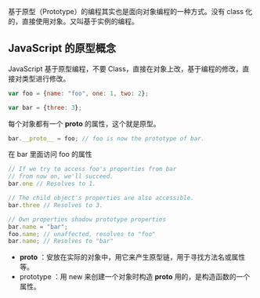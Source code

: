 基于原型（Prototype）的编程其实也是面向对象编程的一种方式。没有 class 化的，直接使用对象。又叫基于实例的编程。

## JavaScript 的原型概念
JavaScript 基于原型编程，不要 Class，直接在对象上改，基于编程的修改，直接对类型进行修改。

```javascript
var foo = {name: "foo", one: 1, two: 2};

var bar = {three: 3};
```

每个对象都有一个 __proto__ 的属性，这个就是原型。

```javascript
bar.__proto__ = foo; // foo is now the prototype of bar.
```

在 bar 里面访问 foo 的属性

```javascript
// If we try to access foo's properties from bar 
// from now on, we'll succeed. 
bar.one // Resolves to 1.

// The child object's properties are also accessible.
bar.three // Resolves to 3.

// Own properties shadow prototype properties
bar.name = "bar";
foo.name; // unaffected, resolves to "foo"
bar.name; // Resolves to "bar"
```

+ __proto__ ：安放在实际的对象中，用它来产生原型链，用于寻找方法名或属性等。
+ prototype ：用 new 来创建一个对象时构造 __proto__ 用的，是构造函数的一个属性。





